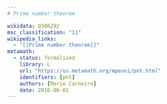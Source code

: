 ```yaml
---
# Prime number theorem

wikidata: Q386292
msc_classification: "11"
wikipedia_links:
  - "[[Prime number theorem]]"
metamath:
  - status: formalized
    library: L
    url: "https://us.metamath.org/mpeuni/pnt.html"
    identifiers: [pnt]
    authors: [Mario Carneiro]
    date: 2016-06-01
---
```

